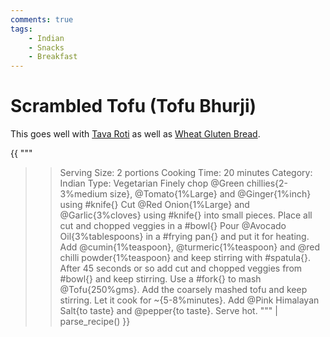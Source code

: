 ```yaml
---
comments: true
tags:
    - Indian
    - Snacks
    - Breakfast
---
```


# Scrambled Tofu (Tofu Bhurji)

This goes well with [Tava Roti](../Main%20Meal%20Options/recipe_1_tava_roti.md) as well as [Wheat Gluten Bread](./recipe_2_wheat_gluten_bread.md).

{{ """
>> Serving Size: 2 portions
>> Cooking Time: 20 minutes
>> Category: Indian
>> Type: Vegetarian
Finely chop @Green chillies{2-3%medium size}, @Tomato{1%Large} and @Ginger{1%inch} using #knife{}
Cut @Red Onion{1%Large} and @Garlic{3%cloves} using #knife{} into small pieces.
Place all cut and chopped veggies in a #bowl{}
Pour @Avocado Oil{3%tablespoons} in a #frying pan{} and put it for heating.
Add @cumin{1%teaspoon}, @turmeric{1%teaspoon} and @red chilli powder{1%teaspoon} and keep stirring with #spatula{}.
After 45 seconds or so add cut and chopped veggies from #bowl{} and keep stirring.
Use a #fork{} to mash @Tofu{250%gms}.
Add the coarsely mashed tofu and keep stirring.
Let it cook for ~{5-8%minutes}.
Add @Pink Himalayan Salt{to taste} and @pepper{to taste}.
Serve hot.
""" 
| parse_recipe() }}